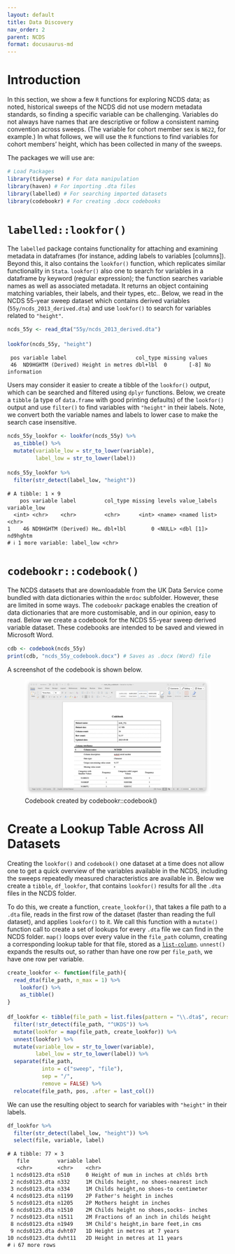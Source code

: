 ```yaml
---
layout: default
title: Data Discovery
nav_order: 2
parent: NCDS
format: docusaurus-md
---
```





# Introduction

In this section, we show a few `R` functions for exploring NCDS data; as
noted, historical sweeps of the NCDS did not use modern metadata
standards, so finding a specific variable can be challenging. Variables
do not always have names that are descriptive or follow a consistent
naming convention across sweeps. (The variable for cohort member sex is
`N622`, for example.) In what follows, we will use the `R` functions to
find variables for cohort members’ height, which has been collected in
many of the sweeps.

The packages we will use are:

```r
# Load Packages
library(tidyverse) # For data manipulation
library(haven) # For importing .dta files
library(labelled) # For searching imported datasets
library(codebookr) # For creating .docx codebooks
```

# `labelled::lookfor()`

The `labelled` package contains functionality for attaching and
examining metadata in dataframes (for instance, adding labels to
variables \[columns\]). Beyond this, it also contains the `lookfor()`
function, which replicates similar functionality in `Stata`. `lookfor()`
also one to search for variables in a dataframe by keyword (regular
expression); the function searches variable names as well as associated
metadata. It returns an object containing matching variables, their
labels, and their types, etc.. Below, we read in the NCDS 55-year sweep
dataset which contains derived variables (`55y/ncds_2013_derived.dta`)
and use `lookfor()` to search for variables related to `"height"`.

```r
ncds_55y <- read_dta("55y/ncds_2013_derived.dta")

lookfor(ncds_55y, "height")
```

``` text
 pos variable label                      col_type missing values             
 46  ND9HGHTM (Derived) Height in metres dbl+lbl  0       [-8] No information
```

Users may consider it easier to create a tibble of the `lookfor()`
output, which can be searched and filtered using `dplyr` functions.
Below, we create a `tibble` (a type of `data.frame` with good printing
defaults) of the `lookfor()` output and use `filter()` to find variables
with `"height"` in their labels. Note, we convert both the variable
names and labels to lower case to make the search case insensitive.

```r
ncds_55y_lookfor <- lookfor(ncds_55y) %>%
  as_tibble() %>%
  mutate(variable_low = str_to_lower(variable),
         label_low = str_to_lower(label))

ncds_55y_lookfor %>%
  filter(str_detect(label_low, "height"))
```

``` text
# A tibble: 1 × 9
    pos variable label         col_type missing levels value_labels variable_low
  <int> <chr>    <chr>         <chr>      <int> <name> <named list> <chr>       
1    46 ND9HGHTM (Derived) He… dbl+lbl        0 <NULL> <dbl [1]>    nd9hghtm    
# ℹ 1 more variable: label_low <chr>
```

# `codebookr::codebook()`

The NCDS datasets that are downloadable from the UK Data Service come
bundled with data dictionaries within the `mrdoc` subfolder. However,
these are limited in some ways. The `codebookr` package enables the
creation of data dictionaries that are more customisable, and in our
opinion, easy to read. Below we create a codebook for the NCDS 55-year
sweep derived variable dataset. These codebooks are intended to be saved
and viewed in Microsoft Word.

```r
cdb <- codebook(ncds_55y)
print(cdb, "ncds_55y_codebook.docx") # Saves as .docx (Word) file
```

A screenshot of the codebook is shown below.

<figure>
<img src="../images/ncds-data_discovery.png"
alt="Codebook created by codebookr::codebook()" />
<figcaption aria-hidden="true">Codebook created by
codebookr::codebook()</figcaption>
</figure>

# Create a Lookup Table Across All Datasets

Creating the `lookfor()` and `codebook()` one dataset at a time does not
allow one to get a quick overview of the variables available in the
NCDS, including the sweeps repeatedly measured characteristics are
available in. Below we create a `tibble`, `df_lookfor`, that contains
`lookfor()` results for all the `.dta` files in the NCDS folder.

To do this, we create a function, `create_lookfor()`, that takes a file
path to a `.dta` file, reads in the first row of the dataset (faster
than reading the full dataset), and applies `lookfor()` to it. We call
this function with a `mutate()` function call to create a set of lookups
for every `.dta` file we can find in the NCDS folder. `map()` loops over
every value in the `file_path` column, creating a corresponding lookup
table for that file, stored as a
[`list-column`](https://r4ds.hadley.nz/rectangling.html#list-columns).
`unnest()` expands the results out, so rather than have one row per
`file_path`, we have one row per variable.

```r
create_lookfor <- function(file_path){
  read_dta(file_path, n_max = 1) %>%
    lookfor() %>%
    as_tibble()
}

df_lookfor <- tibble(file_path = list.files(pattern = "\\.dta$", recursive = TRUE)) %>%
  filter(!str_detect(file_path, "^UKDS")) %>%
  mutate(lookfor = map(file_path, create_lookfor)) %>%
  unnest(lookfor) %>%
  mutate(variable_low = str_to_lower(variable),
         label_low = str_to_lower(label)) %>%
  separate(file_path, 
           into = c("sweep", "file"), 
           sep = "/", 
           remove = FALSE) %>% 
  relocate(file_path, pos, .after = last_col())
```

We can use the resulting object to search for variables with `"height"`
in their labels.

```r
df_lookfor %>%
  filter(str_detect(label_low, "height")) %>%
  select(file, variable, label)
```

``` text
# A tibble: 77 × 3
   file         variable label                                   
   <chr>        <chr>    <chr>                                   
 1 ncds0123.dta n510     0 Height of mum in inches at chlds brth 
 2 ncds0123.dta n332     1M Childs height, no shoes-nearest inch 
 3 ncds0123.dta n334     1M Childs height,no shoes-to centimeter 
 4 ncds0123.dta n1199    2P Father's height in inches            
 5 ncds0123.dta n1205    2P Mothers height in inches             
 6 ncds0123.dta n1510    2M Childs height no shoes,socks- inches 
 7 ncds0123.dta n1511    2M Fractions of an inch in childs height
 8 ncds0123.dta n1949    3M Child's height,in bare feet,in cms   
 9 ncds0123.dta dvht07   1D Height in metres at 7 years          
10 ncds0123.dta dvht11   2D Height in metres at 11 years         
# ℹ 67 more rows
```
